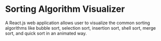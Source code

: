 # Sorting Algorithm Visualizer
A React.js web application allows user to visualize the common sorting algorithms like bubble sort, selection sort, insertion sort, shell sort, merge sort, and quick sort in an animated way.
